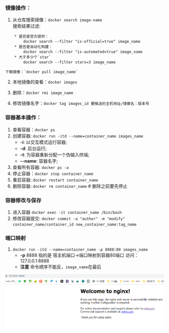 ### 镜像操作：
1. 从仓库搜索镜像：`docker search image-name`  
	搜索结果过滤:
```
	* 是否是官方提供：  
		docker search --filter "is-official=true" image_name
	* 是否是自动化构建：  
		docker search --filter "is-automated=true" image_name
	* 大于多少个`star`  
		docker search --filter stars=3 image_name
```
	下载镜像：`docker pull image_name`  

2. 本地镜像的查看：`docker images`

3. 删除：`docker rmi image_name`
4. 修改镜像名字：`docker tag images_id 要推送的主机地址/镜像名：版本号`

### 容器基本操作：
1. 查看容器：`docker ps`
2. 创建容器: `docker run -itd --name=container_name images_name`
    * **-i**: 以交互模式运行容器;
    * **-d**: 后台运行;
    * **-t**: 为容器重新分配一个伪输入终端;
    * **--name**: 容器名字;
3. 查看所有容器: `docker ps -a`
4. 停止容器：`docker stop container_name`
5. 重启容器: `docker restart container_name`
6. 删除容器: `docker rm container_name` # 删除之前要先停止

### 容器修改与保存
1. 进入容器 `docker exec -it container_name /bin/bash`
2. 修改容器提交: `docker commit -a "author" -m "modify" container_name/container_id new_container_name:tag_name`

### 端口映射
1. `docker run -itd --name=container_name -p 8888:80 images_name`
	* **-p** 8888 指的是 宿主机端口->端口映射到容器80端口  访问：127.0.0.1:8888
	* **注意** 命令顺序不能反，`image_name`在最后  

![oper](res/docker_2.png)

